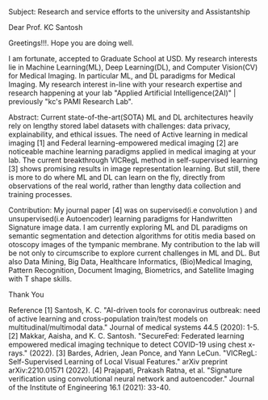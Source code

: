 Subject: Research and service efforts to the university and Assistantship

Dear Prof. KC Santosh

Greetings!!!. Hope you are doing well.

I am fortunate, accepted to Graduate School at USD. My research interests lie in Machine Learning(ML), Deep Learning(DL), and Computer Vision(CV) for Medical Imaging. In particular ML, and DL paradigms for Medical Imaging. My research interest in-line with your research expertise and research happening at your lab "Applied Artificial Intelligence(2AI)" | previously "kc's PAMI Research Lab".

Abstract: Current state-of-the-art(SOTA) ML and DL architectures heavily rely on lengthy stored label datasets with challenges: data privacy, explainability, and ethical issues. The need of Active learning in medical imaging [1] and Federal learning-empowered medical imaging [2] are noticeable machine learning paradigms applied in medical imaging at your lab. The current breakthrough VICRegL method in self-supervised learning [3] shows promising results in image representation learning. But still, there is more to do where ML and DL can learn on the fly, directly from observations of the real world, rather than lengthy data collection and training processes. 

Contribution: My journal paper [4] was on supervised(i.e convolution ) and unsupervised(i.e Autoencoder) learning paradigms for Handwritten Signature image data. I am currently exploring ML and DL paradigms on semantic segmentation and detection algorithms for otitis media based on otoscopy images of the tympanic membrane. My contribution to the lab will be not only to circumscribe to explore current challenges in ML and DL. But also Data Mining, Big Data, Healthcare Informatics, (Bio)Medical Imaging, Pattern Recognition, Document Imaging, Biometrics, and Satellite Imaging with T shape skills.

Thank You

Reference
[1] Santosh, K. C. "AI-driven tools for coronavirus outbreak: need of active learning and cross-population train/test models on multitudinal/multimodal data." Journal of medical systems 44.5 (2020): 1-5.
[2] Makkar, Aaisha, and K. C. Santosh. "SecureFed: Federated learning empowered medical imaging technique to detect COVID-19 using chest x-rays." (2022).
[3] Bardes, Adrien, Jean Ponce, and Yann LeCun. "VICRegL: Self-Supervised Learning of Local Visual Features." arXiv preprint arXiv:2210.01571 (2022).
[4] Prajapati, Prakash Ratna, et al. "Signature verification using convolutional neural network and autoencoder." Journal of the Institute of Engineering 16.1 (2021): 33-40.
